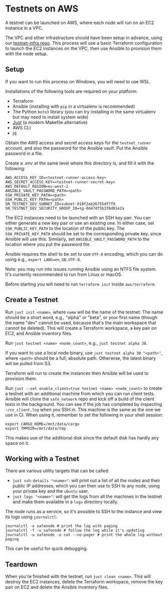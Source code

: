 # Testnets on AWS

A testnet can be launched on AWS, where each node will run on an EC2 instance in a VPC.

The VPC and other infrastructure should have been setup in advance, using our [testnet-infra repo](https://github.com/maidsafe/terraform-testnet-infra). This process will use a basic Terraform configuration to launch the EC2 instances on the VPC, then use Ansible to provision them with the node setup.

## Setup

If you want to run this process on Windows, you will need to use WSL.

Installations of the following tools are required on your platform:

* Terraform
* Ansible (installing with `pip` in a virtualenv is recommended)
* The Python `boto3` library (you can try installing in the same virtualenv but may need to install system wide)
* [Just](https://github.com/casey/just) (a modern Makefile alternative)
* AWS CLI
* jq

Obtain the AWS access and secret access keys for the `testnet_runner` account, and also the password for the Ansible vault. Put the Ansible password in a file.

Create a .env at the same level where this directory is, and fill it with the following:
```
AWS_ACCESS_KEY_ID=<testnet-runner-access-key>
AWS_SECRET_ACCESS_KEY=<testnet-runner-secret-key>
AWS_DEFAULT_REGION=eu-west-2
ANSIBLE_VAULT_PASSWORD_PATH=<path>
SSH_PRIVATE_KEY_PATH=<path>
SSH_PUBLIC_KEY_PATH=<path>
SN_TESTNET_DEV_SUBNET_ID=subnet-018f2ab26755df7f9
SN_TESTNET_DEV_SECURITY_GROUP_ID=sg-0d47df5b3f0d01e2a
```

The EC2 instances need to be launched with an SSH key pair. You can either generate a new key pair or use an existing one. In either case, set `SSH_PUBLIC_KEY_PATH` to the location of the public key. The `SSH_PRIVATE_KEY_PATH` should be set to the corresponding private key, since Ansible will use this. Similarly, set `ANSIBLE_VAULT_PASSWORD_PATH` to the location where you put the password file.

Ansible requires the shell to be set to use `UTF-8` encoding, which you can do using e.g., `export LANG=en_GB.UTF-8`.

Note: you may run into issues running Ansible using an NTFS file system. It's currently recommended to run from Linux or macOS.

Before starting you will need to run `terraform init` inside `aws/terraform`.

## Create a Testnet

Run `just init <name>`, where `name` will be the name of the testnet. The name should be a short word, e.g., "alpha" or "beta", or your first name (though the name "dev" cannot be used, because that's the main workspace that cannot be deleted). This will create a Terraform workspace, a key pair on EC2, and Ansible inventory files.

Run `just testnet <name> <node_count>`, e.g., `just testnet alpha 30`.

If you want to use a local node binary, use `just testnet alpha 30 "<path>"`, where `<path>` should be a full, absolute path. Otherwise, the latest binary will be pulled from S3.

Terraform will run to create the instances then Ansible will be used to provision them.

Run `just --set enable_client=true testnet <name> <node_count>` to create a testnet with an additional machine from which you can run client tests. Ansible will clone the `safe_network` repo and kick off a build of the client tests in the background. You can see if the job has completed by inspecting `~/sn_client.log` when you SSH in. This machine is the same as the one we use in CI. When using it, remember to set the following in your shell session:
```
export CARGO_HOME=/mnt/data/cargo
export TMPDIR=/mnt/data/tmp
```

This makes use of the additional disk since the default disk has hardly any space on it.

## Working with a Testnet

There are various utility targets that can be called:

* `just ssh-details "<name>"`: will print out a list of all the nodes and their public IP addresses, which you can then use to SSH to any node, using your private key and the `ubuntu` user.
* `just logs "<name>"`: will get the logs from all the machines in the testnet and make them available in a `logs` directory locally.

The node runs as a service, so it's possible to SSH to the instance and view its logs using `journalctl`:
```
journalctl -u safenode # print the log with paging
journalctl -f -u safenode # follow the log while it's updating
journalctl -u safenode -o cat --no-pager # print the whole log without paging
```

This can be useful for quick debugging.

## Teardown

When you're finished with the testnet, run `just clean <name>`. This will destroy the EC2 instances, delete the Terraform workspace, remove the key pair on EC2 and delete the Ansible inventory files.
